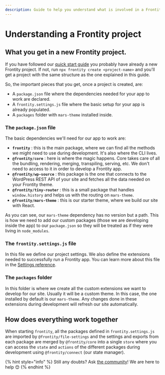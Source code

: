 ```yaml
---
description: Guide to help you understand what is involved in a Frontity project
---
```


# Understanding a Frontity project

## What you get in a new Frontity project.

If you have followed our [quick start guide](../getting-started/quick-start-guide.md) you probably have already a new Frontity project. If not, run `npx frontity create <project-name>` and you'll get a project with the same structure as the one explained in this guide.

So, the important pieces that you get, once a project is created, are:

* A `package.json` file where the dependencies needed for your app to work are declared.
* A `frontity.settings.js` file where the basic setup for your app is already populated.
* A `packages` folder with `mars-theme` installed inside.

### The `package.json` file

The basic dependencies we'll need for our app to work are:

* **`frontity`** : this is the main package, where we can find all the methods we might need to use during development. It's also where the CLI lives.
* **`@frontity/core`** : here is where the magic happens. Core takes care of all the bundling, rendering, merging, transpiling, serving, etc. We don't need to access to it in order to develop a Frontity app.
* **`@frontity/wp-source`** : this package is the one that connects to the WordPress REST API of your site and fetches all the data needed on your Frontity theme.
* **`@frontity/tiny-router`** : this is a small package that handles `window.history` and helps us with the routing on `mars-theme`.
* **`@frontity/mars-theme`** : this is our starter theme, where we build our site with React.

As you can see, our `mars-theme` dependency has no version but a path. This is how we need to add our custom packages \(those we are developing inside the app\) to our `package.json` so they will be treated as if they were living in `node_modules`.

### The `frontity.settings.js` file

In this file we define our project settings. We also define the extensions needed to successfully run a Frontity app. You can learn more about this file in the [Settings reference]().

### The `packages` folder

In this folder is where we create all the custom extensions we want to develop for our site. Usually it will be a custom theme. In this case, the one installed by default is our `mars-theme`. Any changes done in these extensions during development will refresh our site automatically.

## How does everything work together

When starting `frontity`, all the packages defined in `frontity.settings.js` are imported by `@frontity/file-settings` and the settings and exports from each package are merged by `@frontity/core` into a single `store` where you can access the `state` and `actions` of the different packages during development using `@frontity/connect` \(our state manager\).



{% hint style="info" %}
Still any doubts? Ask [the community](https://community.frontity.org/)! We are here to help 😊
{% endhint %}

